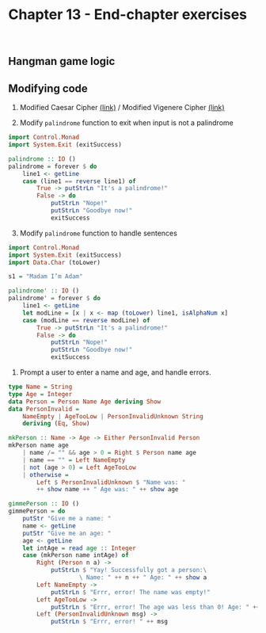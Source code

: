 # Chapter 13 - End-chapter exercises
</br>

## Hangman game logic

## Modifying code
1. Modified Caesar Cipher [(link)](https://github.com/lokdao/haskell-programming-from-first-principles/blob/main/chapter13/caesar-cipher.hs) / Modified Vigenere Cipher [(link)](https://github.com/lokdao/haskell-programming-from-first-principles/blob/main/chapter13/vigenere-cipher.hs)

2. Modify `palindrome` function to exit when input is not a palindrome   
```haskell
import Control.Monad
import System.Exit (exitSuccess)

palindrome :: IO () 
palindrome = forever $ do
    line1 <- getLine
    case (line1 == reverse line1) of
        True -> putStrLn "It's a palindrome!" 
        False -> do
            putStrLn "Nope!"
            putStrLn "Goodbye now!"
            exitSuccess
```

3. Modify `palindrome` function to handle sentences   
```haskell
import Control.Monad
import System.Exit (exitSuccess)
import Data.Char (toLower)

s1 = "Madam I’m Adam"

palindrome' :: IO () 
palindrome' = forever $ do
    line1 <- getLine
    let modLine = [x | x <- map (toLower) line1, isAlphaNum x]
    case (modLine == reverse modLine) of
        True -> putStrLn "It's a palindrome!" 
        False -> do
            putStrLn "Nope!"
            putStrLn "Goodbye now!"
            exitSuccess
```

1. Prompt a user to enter a name and age, and handle errors.   
```haskell
type Name = String
type Age = Integer
data Person = Person Name Age deriving Show
data PersonInvalid = 
    NameEmpty | AgeTooLow | PersonInvalidUnknown String 
    deriving (Eq, Show)

mkPerson :: Name -> Age -> Either PersonInvalid Person 
mkPerson name age
    | name /= "" && age > 0 = Right $ Person name age
    | name == "" = Left NameEmpty
    | not (age > 0) = Left AgeTooLow 
    | otherwise =
        Left $ PersonInvalidUnknown $ "Name was: " 
        ++ show name ++ " Age was: " ++ show age

gimmePerson :: IO () 
gimmePerson = do
    putStr "Give me a name: "
    name <- getLine
    putStr "Give me an age: "
    age <- getLine
    let intAge = read age :: Integer
    case (mkPerson name intAge) of
        Right (Person n a) -> 
            putStrLn $ "Yay! Successfully got a person:\
                    \ Name: " ++ n ++ " Age: " ++ show a
        Left NameEmpty -> 
            putStrLn $ "Errr, error! The name was empty!"
        Left AgeTooLow ->
            putStrLn $ "Errr, error! The age was less than 0! Age: " ++ age 
        Left (PersonInvalidUnknown msg) ->
            putStrLn $ "Errr, error! " ++ msg
```